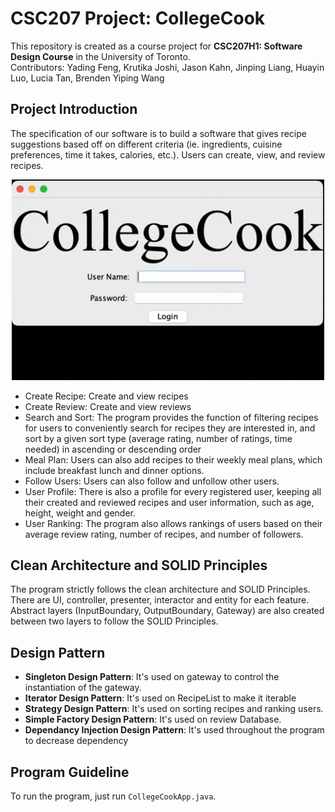 # CSC207 Project: CollegeCook
This repository is created as a course project for **CSC207H1: Software Design Course** in the University of Toronto.  
  Contributors: Yading Feng, Krutika Joshi, Jason Kahn, Jinping Liang, Huayin Luo, Lucia Tan, Brenden Yiping Wang

## Project Introduction

The specification of our software is to build a software that gives recipe suggestions based off on different criteria 
(ie. ingredients, cuisine preferences, time it takes, calories, etc.). Users can create, view, and review 
recipes.

<p align="center">
    <img width="500" src="https://github.com/CSC207-2022F-UofT/course-project-collegecook/blob/main/images/giphy.gif" alt="Menu">
</p>

+ Create Recipe: Create and view recipes
+ Create Review: Create and view reviews
+ Search and Sort: The program provides the function of filtering recipes for users to conveniently search for recipes they 
are interested in, and sort by a given sort type (average rating, number of ratings, time needed) in ascending or descending order
+ Meal Plan: Users can also add recipes to their weekly meal plans, which include breakfast lunch and dinner options. 
+ Follow Users: Users can also follow and unfollow other users. 
+ User Profile: There is also a profile for every registered user, keeping all their created and reviewed recipes and user information, such as age, height, weight and gender. 
+ User Ranking: The program also allows rankings of users based on their average review rating, number of recipes, and number of followers.

## Clean Architecture and SOLID Principles

The program strictly follows the clean architecture and SOLID Principles. There are UI, controller, presenter, interactor and entity for each feature. Abstract layers (InputBoundary, OutputBoundary, Gateway) are also created between two layers to follow the SOLID Principles.

## Design Pattern

+ **Singleton Design Pattern**: It's used on gateway to control the instantiation of the gateway.
+ **Iterator Design Pattern**: It's used on RecipeList to make it iterable
+ **Strategy Design Pattern**: It's used on sorting recipes and ranking users.
+ **Simple Factory Design Pattern**: It's used on review Database.
+ **Dependancy Injection Design Pattern**: It's used throughout the program to decrease dependency

## Program Guideline
To run the program, just run ```CollegeCookApp.java```.


